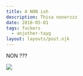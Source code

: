 ```yaml
---
title: A NON ish
description: Thisa nonerzzz
date: 2018-05-01
tags: fuckers
  - anjother-tayg
layout: layouts/post.njk
---
```


NON ???

<img src="https://i.pinimg.com/originals/81/ce/ce/81cecece3e7fd0c5a6ae885c276dd823.png">

